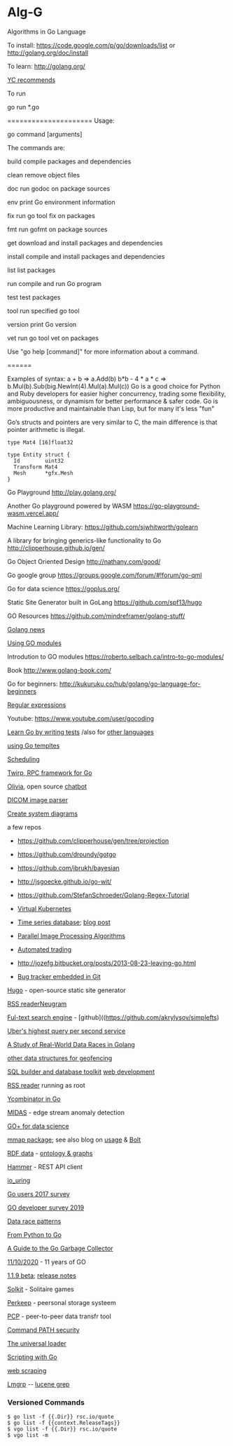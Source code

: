 Alg-G
=====
Algorithms in Go Language

To install:
https://code.google.com/p/go/downloads/list
or
http://golang.org/doc/install

To learn:
http://golang.org/

[YC recommends](https://news.ycombinator.com/item?id=25812021)

To run

go run *.go


=====================
Usage:

go command [arguments]

The commands are:

build       compile packages and dependencies

clean       remove object files

doc         run godoc on package sources

env         print Go environment information

fix         run go tool fix on packages

fmt         run gofmt on package sources

get         download and install packages and dependencies

install     compile and install packages and dependencies

list        list packages

run         compile and run Go program

test        test packages

tool        run specified go tool

version     print Go version

vet         run go tool vet on packages

Use "go help [command]" for more information about a command.

======

Examples of syntax:
a + b => a.Add(b)
b*b - 4 * a * c => b.Mul(b).Sub(big.NewInt(4).Mul(a).Mul(c))
Go is a good choice for Python and Ruby developers for easier higher concurrency,
trading some flexibility, ambiguousness, or dynamism for better performance & safer code.
Go is more productive and maintainable than Lisp, but for many it's less "fun" 

Go’s structs and pointers are very similar to C, the main difference is that pointer arithmetic is illegal. 

    type Mat4 [16]float32

    type Entity struct {
      Id        uint32
      Transform Mat4
      Mesh      *gfx.Mesh
    }



Go Playground
http://play.golang.org/

Another Go playground powered by WASM
https://go-playground-wasm.vercel.app/


Machine Learning Library:
https://github.com/sjwhitworth/golearn

A library for bringing generics-like functionality to Go
http://clipperhouse.github.io/gen/

Go Object Oriented Design
http://nathany.com/good/

Go google group
https://groups.google.com/forum/#!forum/go-qml

Go for data science
https://goplus.org/

Static Site Generator built in GoLang
https://github.com/spf13/hugo

GO Resources
https://github.com/mindreframer/golang-stuff/

[Golang news](https://golangnews.com/)

[Using GO modules](https://blog.golang.org/using-go-modules)

Introdution to GO modules
https://roberto.selbach.ca/intro-to-go-modules/

Book
http://www.golang-book.com/

Go for beginners:
http://kukuruku.co/hub/golang/go-language-for-beginners

[Regular expressions](https://codesalad.dev/blog/go-regular-expressions-5)

Youtube:
https://www.youtube.com/user/gocoding

[Learn Go by writing tests](https://github.com/quii/learn-go-with-tests/tree/master/hello-world) /also for [other languages](http://exercism.io)

[using Go templtes](https://blog.gopheracademy.com/advent-2017/using-go-templates/)

[Scheduling](https://www.ardanlabs.com/blog/2018/08/scheduling-in-go-part2.html)

[Twirp, RPC framework for Go](https://blog.twitch.tv/twirp-a-sweet-new-rpc-framework-for-go-5f2febbf35f)


[Olivia](https://github.com/olivia-ai/olivia), open source [chatbot](https://olivia-ai.org)

[DICOM image parser](https://github.com/suyashkumar/dicom)

[Create system diagrams](https://github.com/blushft/go-diagrams)

a few repos

+ https://github.com/clipperhouse/gen/tree/projection
+ https://github.com/droundy/gotgo
+ https://github.com/jbrukh/bayesian 
+ http://jsgoecke.github.io/go-wit/
+ https://github.com/StefanSchroeder/Golang-Regex-Tutorial
+ [Virtual Kubernetes](https://github.com/ibuildthecloud/k3v)

+ [Time series database](https://github.com/nakabonne/tstorage); [blog post](https://nakabonne.dev/posts/write-tsdb-from-scratch/)

+ [Parallel Image Processing Algorithms](https://github.com/anthonynsimon/bild)

+ [Automated trading](https://github.com/env0/terratag)

+ http://jozefg.bitbucket.org/posts/2013-08-23-leaving-go.html

+ [Bug tracker embedded in Git](https://github.com/MichaelMure/git-bug)

[Hugo](http://themes.gohugo.io) -  open-source static site generator

[RSS readerNeugram](https://neugram.io/blog/neugram-briefly)

[Ful-text search engine](https://artem.krylysov.com/blog/2020/07/28/lets-build-a-full-text-search-engine/) - [github]((https://github.com/akrylysov/simplefts)

[Uber's highest query per second service](http://eng.uber.com/go-geofence/)

[A Study of Real-World Data Races in Golang](https://dl.acm.org/doi/pdf/10.1145/3519939.3523720)

[other data structures for geofencing](https://medium.com/@buckhx/unwinding-uber-s-most-efficient-service-406413c5871d)

[SQL builder and database toolkit](https://github.com/colinjfw/sqlkit)
[web development](https://freshman.tech/web-development-with-go/)

[RSS reader](https://github.com/dertuxmalwieder/rssfs) running as root

[Ycombinator in Go](https://eli.thegreenplace.net/2022/the-y-combinator-in-go-with-generics/)

[MIDAS](https://github.com/steve0hh/midas)  - edge stream anomaly detection 

[GO+ for data science](https://github.com/qiniu/goplus)

[mmap package](https://github.com/edsrzf/mmap-go); see also blog on [usage](https://brunocalza.me/discovering-and-exploring-mmap-using-go/) & [Bolt](https://brunocalza.me/but-how-exactly-databases-use-mmap/)

[RDF data](https://github.com/owulveryck/gon3) - [ontology & graphs](https://blog.owulveryck.info/2020/11/17/ontology-graphs-and-turtles-part-ii.html)

[Hammer](https://github.com/ShaileshSurya/hammer) - REST API client

[io_uring](https://developers.mattermost.com/blog/hands-on-iouring-go/)

[Go users 2017 survey](https://blog.golang.org/survey2017-results)

[GO developer survey 2019](https://blog.golang.org/survey2019-results)

[Data race patterns](https://eng.uber.com/data-race-patterns-in-go/)

[From Python to Go](https://new.pythonforengineers.com/blog/learning-go-as-a-python-developer-the-good-the-bad-and-the-ugly/)

[A Guide to the Go Garbage Collector](https://tip.golang.org/doc/gc-guide)

[11/10/2020](https://blog.golang.org/11years) - 11 years of GO

[1.1.9 beta](https://groups.google.com/g/golang-announce/c/SNruPJUSFz0); [release notes](https://tip.golang.org/doc/go1.19)


[Solkit](https://github.com/VladimirMarkelov/solkit) - Solitaire games

[Perkeep](https://github.com/perkeep/perkeep) - peersonal storage systeem

[PCP](https://github.com/dennis-tra/pcp) - peer-to-peer data transfr tool

[Command PATH security](https://blog.golang.org/path-security)

[The universal loader](https://www.symbolcrash.com/2021/03/04/the-universal-loader-for-go/)

[Scripting with Go](https://bitfieldconsulting.com/golang/scripting)

[web scraping](https://www.scrapingbee.com/blog/web-scraping-go/)


[Lmgrp](https://github.com/boyter/cs) -- [lucene grep](https://www.jocas.lt/blog/post/intro-to-lucene-grep/)

### Versioned Commands

    $ go list -f {{.Dir}} rsc.io/quote
    $ go list -f {{context.ReleaseTags}}
    $ vgo list -f {{.Dir}} rsc.io/quote
    $ vgo list -m
